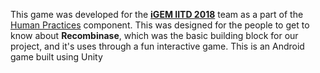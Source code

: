 This game was developed for the [**iGEM IITD 2018**](http://2018.igem.org/Team:IIT_Delhi) team as a part of the [Human Practices](http://2018.igem.org/Team:IIT_Delhi/Human_Practices) component. This was designed for the people to get to know about **Recombinase**, which was the basic building block for our project, and it's uses through a fun interactive game. This is an Android game built using Unity

